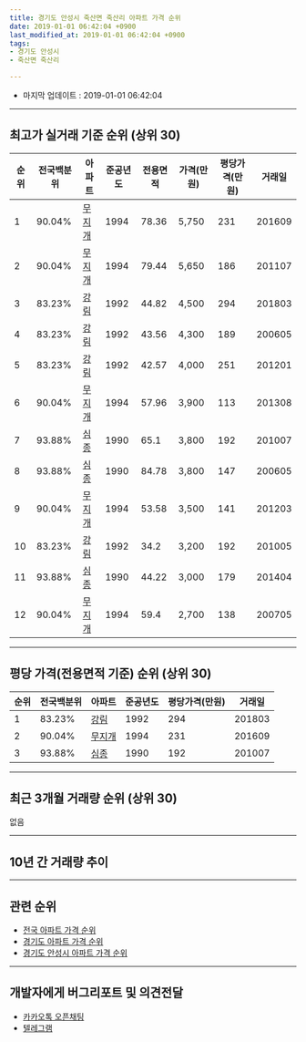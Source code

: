 ```yaml
---
title: 경기도 안성시 죽산면 죽산리 아파트 가격 순위
date: 2019-01-01 06:42:04 +0900
last_modified_at: 2019-01-01 06:42:04 +0900
tags:
- 경기도 안성시
- 죽산면 죽산리

---
```


* 마지막 업데이트 : 2019-01-01 06:42:04

---

## 최고가 실거래 기준 순위 (상위 30)


|순위|전국백분위|아파트|준공년도|전용면적|가격(만원)|평당가격(만원)|거래일|
|---|---|---|---|---|---|---|---|
|1|90.04%|[무지개](https://search.naver.com/search.naver?query=%EA%B2%BD%EA%B8%B0%EB%8F%84+%EC%95%88%EC%84%B1%EC%8B%9C+%EC%A3%BD%EC%82%B0%EB%A9%B4+%EC%A3%BD%EC%82%B0%EB%A6%AC+%EB%AC%B4%EC%A7%80%EA%B0%9C)|1994|78.36|5,750|231|201609|
|2|90.04%|[무지개](https://search.naver.com/search.naver?query=%EA%B2%BD%EA%B8%B0%EB%8F%84+%EC%95%88%EC%84%B1%EC%8B%9C+%EC%A3%BD%EC%82%B0%EB%A9%B4+%EC%A3%BD%EC%82%B0%EB%A6%AC+%EB%AC%B4%EC%A7%80%EA%B0%9C)|1994|79.44|5,650|186|201107|
|3|83.23%|[강림](https://search.naver.com/search.naver?query=%EA%B2%BD%EA%B8%B0%EB%8F%84+%EC%95%88%EC%84%B1%EC%8B%9C+%EC%A3%BD%EC%82%B0%EB%A9%B4+%EC%A3%BD%EC%82%B0%EB%A6%AC+%EA%B0%95%EB%A6%BC)|1992|44.82|4,500|294|201803|
|4|83.23%|[강림](https://search.naver.com/search.naver?query=%EA%B2%BD%EA%B8%B0%EB%8F%84+%EC%95%88%EC%84%B1%EC%8B%9C+%EC%A3%BD%EC%82%B0%EB%A9%B4+%EC%A3%BD%EC%82%B0%EB%A6%AC+%EA%B0%95%EB%A6%BC)|1992|43.56|4,300|189|200605|
|5|83.23%|[강림](https://search.naver.com/search.naver?query=%EA%B2%BD%EA%B8%B0%EB%8F%84+%EC%95%88%EC%84%B1%EC%8B%9C+%EC%A3%BD%EC%82%B0%EB%A9%B4+%EC%A3%BD%EC%82%B0%EB%A6%AC+%EA%B0%95%EB%A6%BC)|1992|42.57|4,000|251|201201|
|6|90.04%|[무지개](https://search.naver.com/search.naver?query=%EA%B2%BD%EA%B8%B0%EB%8F%84+%EC%95%88%EC%84%B1%EC%8B%9C+%EC%A3%BD%EC%82%B0%EB%A9%B4+%EC%A3%BD%EC%82%B0%EB%A6%AC+%EB%AC%B4%EC%A7%80%EA%B0%9C)|1994|57.96|3,900|113|201308|
|7|93.88%|[심종](https://search.naver.com/search.naver?query=%EA%B2%BD%EA%B8%B0%EB%8F%84+%EC%95%88%EC%84%B1%EC%8B%9C+%EC%A3%BD%EC%82%B0%EB%A9%B4+%EC%A3%BD%EC%82%B0%EB%A6%AC+%EC%8B%AC%EC%A2%85)|1990|65.1|3,800|192|201007|
|8|93.88%|[심종](https://search.naver.com/search.naver?query=%EA%B2%BD%EA%B8%B0%EB%8F%84+%EC%95%88%EC%84%B1%EC%8B%9C+%EC%A3%BD%EC%82%B0%EB%A9%B4+%EC%A3%BD%EC%82%B0%EB%A6%AC+%EC%8B%AC%EC%A2%85)|1990|84.78|3,800|147|200605|
|9|90.04%|[무지개](https://search.naver.com/search.naver?query=%EA%B2%BD%EA%B8%B0%EB%8F%84+%EC%95%88%EC%84%B1%EC%8B%9C+%EC%A3%BD%EC%82%B0%EB%A9%B4+%EC%A3%BD%EC%82%B0%EB%A6%AC+%EB%AC%B4%EC%A7%80%EA%B0%9C)|1994|53.58|3,500|141|201203|
|10|83.23%|[강림](https://search.naver.com/search.naver?query=%EA%B2%BD%EA%B8%B0%EB%8F%84+%EC%95%88%EC%84%B1%EC%8B%9C+%EC%A3%BD%EC%82%B0%EB%A9%B4+%EC%A3%BD%EC%82%B0%EB%A6%AC+%EA%B0%95%EB%A6%BC)|1992|34.2|3,200|192|201005|
|11|93.88%|[심종](https://search.naver.com/search.naver?query=%EA%B2%BD%EA%B8%B0%EB%8F%84+%EC%95%88%EC%84%B1%EC%8B%9C+%EC%A3%BD%EC%82%B0%EB%A9%B4+%EC%A3%BD%EC%82%B0%EB%A6%AC+%EC%8B%AC%EC%A2%85)|1990|44.22|3,000|179|201404|
|12|90.04%|[무지개](https://search.naver.com/search.naver?query=%EA%B2%BD%EA%B8%B0%EB%8F%84+%EC%95%88%EC%84%B1%EC%8B%9C+%EC%A3%BD%EC%82%B0%EB%A9%B4+%EC%A3%BD%EC%82%B0%EB%A6%AC+%EB%AC%B4%EC%A7%80%EA%B0%9C)|1994|59.4|2,700|138|200705|


---

## 평당 가격(전용면적 기준) 순위 (상위 30)


|순위|전국백분위|아파트|준공년도|평당가격(만원)|거래일|
|---|---|---|---|---|---|
|1|83.23%|[강림](https://search.naver.com/search.naver?query=%EA%B2%BD%EA%B8%B0%EB%8F%84+%EC%95%88%EC%84%B1%EC%8B%9C+%EC%A3%BD%EC%82%B0%EB%A9%B4+%EC%A3%BD%EC%82%B0%EB%A6%AC+%EA%B0%95%EB%A6%BC)|1992|294|201803|
|2|90.04%|[무지개](https://search.naver.com/search.naver?query=%EA%B2%BD%EA%B8%B0%EB%8F%84+%EC%95%88%EC%84%B1%EC%8B%9C+%EC%A3%BD%EC%82%B0%EB%A9%B4+%EC%A3%BD%EC%82%B0%EB%A6%AC+%EB%AC%B4%EC%A7%80%EA%B0%9C)|1994|231|201609|
|3|93.88%|[심종](https://search.naver.com/search.naver?query=%EA%B2%BD%EA%B8%B0%EB%8F%84+%EC%95%88%EC%84%B1%EC%8B%9C+%EC%A3%BD%EC%82%B0%EB%A9%B4+%EC%A3%BD%EC%82%B0%EB%A6%AC+%EC%8B%AC%EC%A2%85)|1990|192|201007|


---

## 최근 3개월 거래량 순위 (상위 30)

없음

---

## 10년 간 거래량 추이


<div style="width:100%;">
    <canvas id="deal_progress" height="250"></canvas>
</div>

<script>
new Chart(document.getElementById("deal_progress"), {
    type: 'line',
    data: {
        labels: ['200901','200902','200903','200904','200905','200906','200907','200908','200909','200910','200911','200912','201001','201002','201003','201004','201005','201006','201007','201008','201009','201010','201011','201012','201101','201102','201103','201104','201105','201106','201107','201108','201109','201110','201111','201112','201201','201202','201203','201204','201205','201206','201207','201208','201209','201210','201211','201212','201301','201302','201303','201304','201305','201306','201307','201308','201309','201310','201311','201312','201401','201402','201403','201404','201405','201406','201407','201408','201409','201410','201411','201412','201501','201502','201503','201504','201505','201506','201507','201508','201509','201510','201511','201512','201601','201602','201603','201604','201605','201606','201607','201608','201609','201610','201611','201612','201701','201702','201703','201704','201705','201706','201707','201708','201709','201710','201711','201712','201801','201802','201803','201804','201805','201806','201807','201808','201809','201810','201811','201812','201901'],
        datasets: [{
            label: '실거래 수',
            pointRadius: 1,
            data: [0, 1, 0, 0, 0, 0, 0, 0, 0, 1, 0, 0, 0, 1, 0, 0, 1, 1, 1, 1, 1, 1, 0, 0, 0, 0, 0, 0, 1, 0, 1, 0, 0, 0, 0, 0, 1, 0, 1, 0, 0, 0, 0, 0, 0, 0, 0, 0, 0, 0, 1, 0, 1, 0, 0, 1, 0, 0, 0, 0, 0, 0, 0, 1, 2, 1, 0, 0, 0, 0, 0, 0, 0, 0, 2, 0, 0, 0, 1, 0, 0, 0, 1, 0, 0, 0, 2, 0, 0, 0, 0, 1, 1, 0, 0, 0, 0, 0, 0, 0, 0, 0, 1, 0, 0, 0, 0, 0, 0, 1, 1, 0, 0, 0, 0, 0, 0, 0, 0, 0, 0],
            borderColor: "rgba(255, 201, 14, 1)",
            backgroundColor: "rgba(255, 201, 14, 0.5)",
            fill: true,
        }]
    },
    options: {
        responsive: true,
        title: {
            display: true,
            text: '10년간 거래량 추이'
        },
        tooltips: {
            mode: 'index',
            intersect: false,
        },
        hover: {
            mode: 'nearest',
            intersect: true
        },
        scales: {
            xAxes: [{
                display: true,
                scaleLabel: {
                    display: true,
                    labelString: '년/월'
                }
            }],
            yAxes: [{
                display: true,
                ticks: {
                    suggestedMin: 0,
                },
                scaleLabel: {
                    display: true,
                    labelString: '실거래 수'
                }
            }]
        }
    }
});

</script>


---

## 관련 순위

- [전국 아파트 가격 순위](https://inasie.github.io/apt-ranking/전국)
- [경기도 아파트 가격 순위](https://inasie.github.io/apt-ranking/경기도)
- [경기도 안성시 아파트 가격 순위](https://inasie.github.io/apt-ranking/경기도-안성시)


---

## 개발자에게 버그리포트 및 의견전달

- [카카오톡 오픈채팅](https://open.kakao.com/o/gLJUAP4)
- [텔레그램](https://t.me/inasie)

